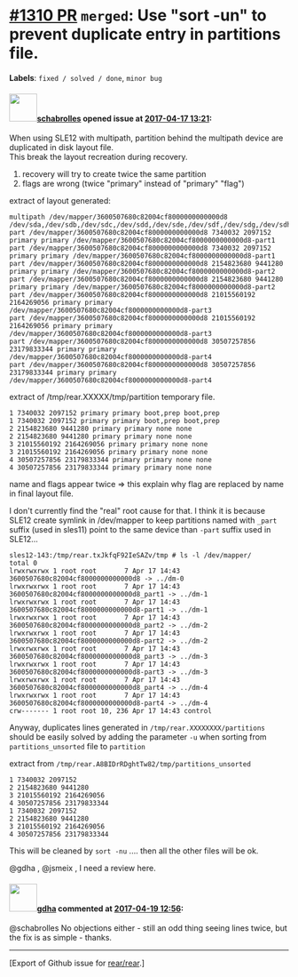 [\#1310 PR](https://github.com/rear/rear/pull/1310) `merged`: Use "sort -un" to prevent duplicate entry in partitions file.
===========================================================================================================================

**Labels**: `fixed / solved / done`, `minor bug`

#### <img src="https://avatars.githubusercontent.com/u/19491077?u=0021b16ab426902cbe676f6831f41607bbe4d441&v=4" width="50">[schabrolles](https://github.com/schabrolles) opened issue at [2017-04-17 13:21](https://github.com/rear/rear/pull/1310):

When using SLE12 with multipath, partition behind the multipath device
are duplicated in disk layout file.  
This break the layout recreation during recovery.

1.  recovery will try to create twice the same partition
2.  flags are wrong (twice "primary" instead of "primary" "flag")

extract of layout generated:

    multipath /dev/mapper/3600507680c82004cf8000000000000d8 /dev/sda,/dev/sdb,/dev/sdc,/dev/sdd,/dev/sde,/dev/sdf,/dev/sdg,/dev/sdh
    part /dev/mapper/3600507680c82004cf8000000000000d8 7340032 2097152 primary primary /dev/mapper/3600507680c82004cf8000000000000d8-part1
    part /dev/mapper/3600507680c82004cf8000000000000d8 7340032 2097152 primary primary /dev/mapper/3600507680c82004cf8000000000000d8-part1
    part /dev/mapper/3600507680c82004cf8000000000000d8 2154823680 9441280 primary primary /dev/mapper/3600507680c82004cf8000000000000d8-part2
    part /dev/mapper/3600507680c82004cf8000000000000d8 2154823680 9441280 primary primary /dev/mapper/3600507680c82004cf8000000000000d8-part2
    part /dev/mapper/3600507680c82004cf8000000000000d8 21015560192 2164269056 primary primary /dev/mapper/3600507680c82004cf8000000000000d8-part3
    part /dev/mapper/3600507680c82004cf8000000000000d8 21015560192 2164269056 primary primary /dev/mapper/3600507680c82004cf8000000000000d8-part3
    part /dev/mapper/3600507680c82004cf8000000000000d8 30507257856 23179833344 primary primary /dev/mapper/3600507680c82004cf8000000000000d8-part4
    part /dev/mapper/3600507680c82004cf8000000000000d8 30507257856 23179833344 primary primary /dev/mapper/3600507680c82004cf8000000000000d8-part4

extract of /tmp/rear.XXXXX/tmp/partition temporary file.

    1 7340032 2097152 primary primary boot,prep boot,prep
    1 7340032 2097152 primary primary boot,prep boot,prep
    2 2154823680 9441280 primary primary none none
    2 2154823680 9441280 primary primary none none
    3 21015560192 2164269056 primary primary none none
    3 21015560192 2164269056 primary primary none none
    4 30507257856 23179833344 primary primary none none
    4 30507257856 23179833344 primary primary none none

name and flags appear twice =&gt; this explain why flag are replaced by
name in final layout file.

I don't currently find the "real" root cause for that. I think it is
because SLE12 create symlink in /dev/mapper to keep partitions named
with `_part` suffix (used in sles11) point to the same device than
`-part` suffix used in SLE12...

    sles12-143:/tmp/rear.txJkfqF92IeSAZv/tmp # ls -l /dev/mapper/
    total 0
    lrwxrwxrwx 1 root root       7 Apr 17 14:43 3600507680c82004cf8000000000000d8 -> ../dm-0
    lrwxrwxrwx 1 root root       7 Apr 17 14:43 3600507680c82004cf8000000000000d8_part1 -> ../dm-1
    lrwxrwxrwx 1 root root       7 Apr 17 14:43 3600507680c82004cf8000000000000d8-part1 -> ../dm-1
    lrwxrwxrwx 1 root root       7 Apr 17 14:43 3600507680c82004cf8000000000000d8_part2 -> ../dm-2
    lrwxrwxrwx 1 root root       7 Apr 17 14:43 3600507680c82004cf8000000000000d8-part2 -> ../dm-2
    lrwxrwxrwx 1 root root       7 Apr 17 14:43 3600507680c82004cf8000000000000d8_part3 -> ../dm-3
    lrwxrwxrwx 1 root root       7 Apr 17 14:43 3600507680c82004cf8000000000000d8-part3 -> ../dm-3
    lrwxrwxrwx 1 root root       7 Apr 17 14:43 3600507680c82004cf8000000000000d8_part4 -> ../dm-4
    lrwxrwxrwx 1 root root       7 Apr 17 14:43 3600507680c82004cf8000000000000d8-part4 -> ../dm-4
    crw------- 1 root root 10, 236 Apr 17 14:43 control

Anyway, duplicates lines generated in `/tmp/rear.XXXXXXXX/partitions`
should be easily solved by adding the parameter `-u` when sorting from
`partitions_unsorted` file to `partition`

extract from `/tmp/rear.A8BIDrRDghtTw82/tmp/partitions_unsorted`

    1 7340032 2097152
    2 2154823680 9441280
    3 21015560192 2164269056
    4 30507257856 23179833344
    1 7340032 2097152
    2 2154823680 9441280
    3 21015560192 2164269056
    4 30507257856 23179833344

This will be cleaned by `sort -nu` .... then all the other files will be
ok.

@gdha , @jsmeix , I need a review here.

#### <img src="https://avatars.githubusercontent.com/u/888633?u=cdaeb31efcc0048d3619651aa18dd4b76e636b21&v=4" width="50">[gdha](https://github.com/gdha) commented at [2017-04-19 12:56](https://github.com/rear/rear/pull/1310#issuecomment-295260036):

@schabrolles No objections either - still an odd thing seeing lines
twice, but the fix is as simple - thanks.

------------------------------------------------------------------------

\[Export of Github issue for
[rear/rear](https://github.com/rear/rear).\]
